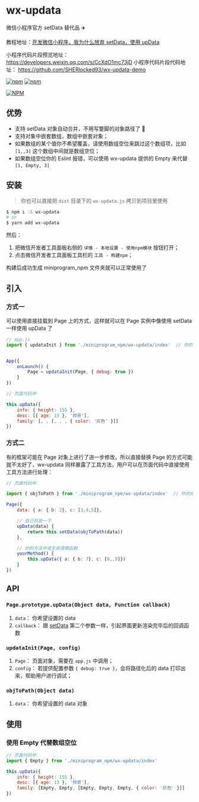 # wx-updata

微信小程序官方 setData 替代品 ✈️

教程地址：[开发微信小程序，我为什么放弃 setData，使用 upData](https://juejin.im/post/5f17efb55188252e7811dcdd#comment)

小程序代码片段预览地址： https://developers.weixin.qq.com/s/CcXdO1mc73jD
小程序代码片段代码地址： https://github.com/SHERlocked93/wx-updata-demo

[![npm](https://img.shields.io/npm/v/wx-updata.svg)](https://www.npmjs.com/package/wx-updata) [![npm](https://img.shields.io/npm/dt/wx-updata.svg)](https://www.npmjs.com/package/wx-updata)

[![NPM](https://nodei.co/npm/wx-updata.png?compact=true)](https://nodei.co/npm/wx-updata/)

## 优势

- 支持 setData 对象自动合并，不用写蹩脚的对象路径了 🥳
- 支持对象中嵌套数组，数组中嵌套对象；
- 如果数组的某个值你不希望覆盖，请使用数组空位来跳过这个数组项，比如 `[1,,3]` 这个数组中间就是数组空位；
- 如果数组空位你的 Eslint 报错，可以使用 wx-updata 提供的 Empty 来代替 `[1, Empty, 3]`

## 安装

> 你也可以直接把 `dist` 目录下的 `wx-updata.js` 拷贝到项目里使用


```bash
$ npm i -S wx-updata
# or
$ yarn add wx-updata
```

然后：

1. 把微信开发者工具面板右侧的 `详情 - 本地设置 - 使用npm模块` 按钮打开；
2. 点击微信开发者工具面板工具栏的 `工具 - 构建npm`；

构建后成功生成 miniprogram_npm 文件夹就可以正常使用了

## 引入

### 方式一

可以使用直接挂载到 Page 上的方式，这样就可以在 Page 实例中像使用 setData 一样使用 upData 了

```javascript
// app.js
import { updataInit } from './miniprogram_npm/wx-updata/index'  // 你的库文件路径


App({
    onLaunch() {
        Page = updataInit(Page, { debug: true })
    }
})
```

```javascript
// 页面代码中

this.upData({
    info: { height: 155 },
    desc: [{ age: 13 }, '帅哥'],
    family: [, , [, , , { color: '灰色' }]]
})
```

### 方式二

有的框架可能在 Page 对象上进行了进一步修改，所以直接替换 Page 的方式可能就不太好了，wx-updata 同样暴露了工具方法，用户可以在页面代码中直接使用工具方法进行处理：

```javascript
// 页面代码中

import { objToPath } from './miniprogram_npm/wx-updata/index'  // 你的库文件路径

Page({
    data: { a: { b: 2}, c: [3,4,5]},

    // 自己封装一下
    upData(data) {
        return this.setData(objToPath(data))
    },

    // 你的方法中或生命周期函数
    yourMethod() {
        this.upData({ a: { b: 7}, c: [8,,9]})
    }
})
```

## API

###  `Page.prototype.upData(Object data, Function callback)`

1. `data`： 你希望设置的 data
2. `callback`： 跟 [setData](https://developers.weixin.qq.com/miniprogram/dev/reference/api/Page.html#Page.prototype.setData(Object%20data,%20Function%20callback)) 第二个参数一样，引起界面更新渲染完毕后的回调函数

### `updataInit(Page, config)`

1. `Page`： 页面对象，需要在 `app.js` 中调用；
2. `config`： 若提供配置参数 `{ debug: true }`，会将路径化后的 data 打印出来，帮助用户进行调试；

### `objToPath(Object data)`

1. `data`： 你希望设置的 data 对象


## 使用

### 使用 Empty 代替数组空位

```javascript
// 页面代码中
import { Empty } from './miniprogram_npm/wx-updata/index'

this.upData({
    info: { height: 155 },
    desc: [{ age: 13 }, '帅哥'],
    family: [Empty, Empty, [Empty, Empty, Empty, { color: '灰色' }]]
})
```
